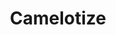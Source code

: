 ---
tags: project
title: Camelotize
description: Web app that suggests the best song order of a playlist to allow harmonic mixing for DJs
technologies: 
 - svelte
 - netlify
 - tailwindcss
 - serverless
url: https://camelotize.meknassih.com
---